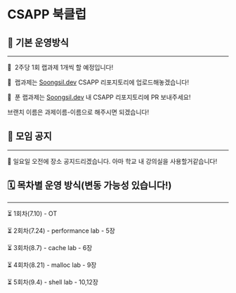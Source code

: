 # CSAPP 북클럽

## 📖 기본 운영방식

---

📌  2주당 1회 랩과제 1개씩 할 예정입니다! 

📌  랩과제는 [Soongsil.dev](http://Soongsil.dev) CSAPP 리포지토리에 업로드해놓겠습니다! 

📌  푼 랩과제는 [Soongsil.dev](http://Soongsil.dev) 내 CSAPP 리포지토리에 PR 보내주세요! 

브랜치 이름은 과제이름-이름으로 해주시면 되겠습니다!

## 🏡 모임 공지

---

📍 일요일 오전에 장소 공지드리겠습니다. 아마 학교 내 강의실을 사용할거같습니다!

## 🗓️ 목차별 운영 방식(변동 가능성 있습니다!)

---

⏳ 1회차(7.10) - OT

⏳ 2회차(7.24) - performance lab - 5장

⏳ 3회차(8.7) -  cache lab - 6장

⏳ 4회차(8.21) - malloc lab - 9장

⏳ 5회차(9.4) -  shell lab - 10,12장